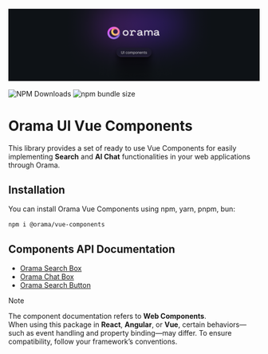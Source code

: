 <p align="center">
  <img src="https://github.com/askorama/orama-ui-components/raw/main/misc/readme/orama-ui-components-readme-cover.png" />
</p>

![NPM Downloads](https://img.shields.io/npm/dm/%40orama%2Fvue-components)
![npm bundle size](https://img.shields.io/bundlephobia/minzip/%40orama%2Fvue-components?label=Bundle%20Size&link=https%3A%2F%2Fbundlephobia.com%2Fpackage%2F%40orama%2Fvue-components%40latest)

# Orama UI Vue Components

This library provides a set of ready to use Vue Components for easily implementing **Search** and **AI Chat** functionalities in your web applications through Orama.

## Installation

You can install Orama Vue Components using npm, yarn, pnpm, bun:

```
npm i @orama/vue-components
```

## Components API Documentation

- [Orama Search Box](../ui-stencil/src/components/orama-search-box/readme.md)
- [Orama Chat Box](../ui-stencil/src/components/src/components/orama-chat-box/readme.md)
- [Orama Search Button](../ui-stencil/src/components/src/components/orama-search-button/readme.md)

> [!NOTE]
> The component documentation refers to **Web Components**.  
> When using this package in **React**, **Angular**, or **Vue**, certain behaviors—such as event handling and property binding—may differ. To ensure compatibility, follow your framework’s conventions.
